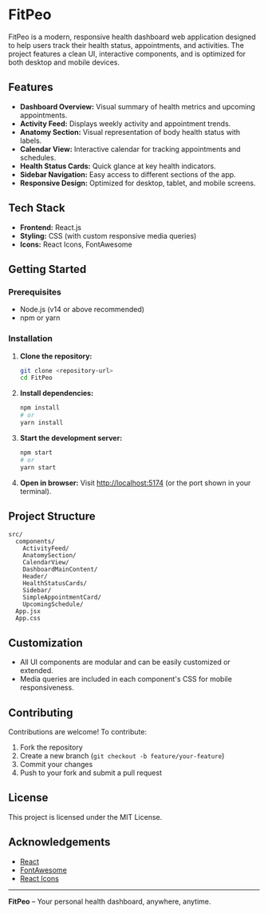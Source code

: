 # FitPeo

FitPeo is a modern, responsive health dashboard web application designed to help users track their health status, appointments, and activities. The project features a clean UI, interactive components, and is optimized for both desktop and mobile devices.

## Features

- **Dashboard Overview:** Visual summary of health metrics and upcoming appointments.
- **Activity Feed:** Displays weekly activity and appointment trends.
- **Anatomy Section:** Visual representation of body health status with labels.
- **Calendar View:** Interactive calendar for tracking appointments and schedules.
- **Health Status Cards:** Quick glance at key health indicators.
- **Sidebar Navigation:** Easy access to different sections of the app.
- **Responsive Design:** Optimized for desktop, tablet, and mobile screens.

## Tech Stack
- **Frontend:** React.js
- **Styling:** CSS (with custom responsive media queries)
- **Icons:** React Icons, FontAwesome

## Getting Started

### Prerequisites
- Node.js (v14 or above recommended)
- npm or yarn

### Installation
1. **Clone the repository:**
   ```bash
   git clone <repository-url>
   cd FitPeo
   ```
2. **Install dependencies:**
   ```bash
   npm install
   # or
   yarn install
   ```
3. **Start the development server:**
   ```bash
   npm start
   # or
   yarn start
   ```
4. **Open in browser:**
   Visit [http://localhost:5174](http://localhost:5174) (or the port shown in your terminal).

## Project Structure
```
src/
  components/
    ActivityFeed/
    AnatomySection/
    CalendarView/
    DashboardMainContent/
    Header/
    HealthStatusCards/
    Sidebar/
    SimpleAppointmentCard/
    UpcomingSchedule/
  App.jsx
  App.css
```

## Customization
- All UI components are modular and can be easily customized or extended.
- Media queries are included in each component's CSS for mobile responsiveness.

## Contributing
Contributions are welcome! To contribute:
1. Fork the repository
2. Create a new branch (`git checkout -b feature/your-feature`)
3. Commit your changes
4. Push to your fork and submit a pull request

## License
This project is licensed under the MIT License.

## Acknowledgements
- [React](https://reactjs.org/)
- [FontAwesome](https://fontawesome.com/)
- [React Icons](https://react-icons.github.io/react-icons/)

---

**FitPeo** – Your personal health dashboard, anywhere, anytime.
